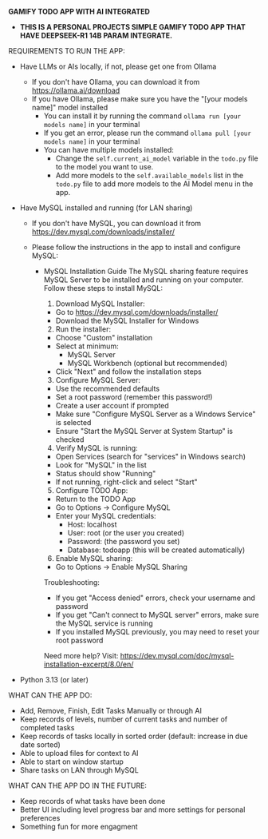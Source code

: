 **GAMIFY TODO APP WITH AI INTEGRATED**

- **THIS IS A PERSONAL PROJECTS SIMPLE GAMIFY TODO APP THAT HAVE DEEPSEEK-R1 14B PARAM INTEGRATE.**

REQUIREMENTS TO RUN THE APP:

- Have LLMs or AIs locally, if not, please get one from Ollama

  - If you don't have Ollama, you can download it from https://ollama.ai/download
  - If you have Ollama, please make sure you have the "[your models name]" model installed
    - You can install it by running the command `ollama run [your models name]` in your terminal
    - If you get an error, please run the command `ollama pull [your models name]` in your terminal
    - You can have multiple models installed:
      - Change the `self.current_ai_model` variable in the `todo.py` file to the model you want to use.
      - Add more models to the `self.available_models` list in the `todo.py` file to add more models to the AI Model menu in the app.

- Have MySQL installed and running (for LAN sharing)

  - If you don't have MySQL, you can download it from https://dev.mysql.com/downloads/installer/
  - Please follow the instructions in the app to install and configure MySQL:

    - MySQL Installation Guide
      The MySQL sharing feature requires MySQL Server to be installed and running on your computer.
      Follow these steps to install MySQL:

      1. Download MySQL Installer:

      - Go to https://dev.mysql.com/downloads/installer/
      - Download the MySQL Installer for Windows

      2. Run the installer:

      - Choose "Custom" installation
      - Select at minimum:
        - MySQL Server
        - MySQL Workbench (optional but recommended)
      - Click "Next" and follow the installation steps

      3. Configure MySQL Server:

      - Use the recommended defaults
      - Set a root password (remember this password!)
      - Create a user account if prompted
      - Make sure "Configure MySQL Server as a Windows Service" is selected
      - Ensure "Start the MySQL Server at System Startup" is checked

      4. Verify MySQL is running:

      - Open Services (search for "services" in Windows search)
      - Look for "MySQL" in the list
      - Status should show "Running"
      - If not running, right-click and select "Start"

      5. Configure TODO App:

      - Return to the TODO App
      - Go to Options → Configure MySQL
      - Enter your MySQL credentials:
        - Host: localhost
        - User: root (or the user you created)
        - Password: (the password you set)
        - Database: todoapp (this will be created automatically)

      6. Enable MySQL sharing:

      - Go to Options → Enable MySQL Sharing

      Troubleshooting:

      - If you get "Access denied" errors, check your username and password
      - If you get "Can't connect to MySQL server" errors, make sure the MySQL service is running
      - If you installed MySQL previously, you may need to reset your root password

      Need more help? Visit:
      https://dev.mysql.com/doc/mysql-installation-excerpt/8.0/en/

- Python 3.13 (or later)

WHAT CAN THE APP DO:

- Add, Remove, Finish, Edit Tasks Manually or through AI
- Keep records of levels, number of current tasks and number of completed tasks
- Keep records of tasks locally in sorted order (default: increase in due date sorted)
- Able to upload files for context to AI
- Able to start on window startup
- Share tasks on LAN through MySQL

WHAT CAN THE APP DO IN THE FUTURE:

- Keep records of what tasks have been done
- Better UI including level progress bar and more settings for personal preferences
- Something fun for more engagment
